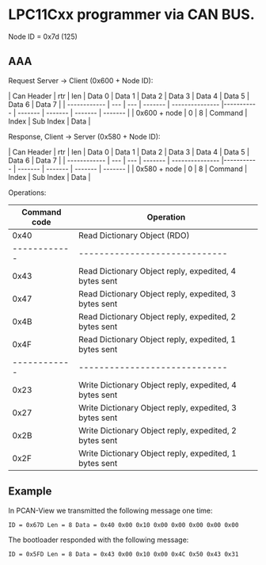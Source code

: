 # LPC11Cxx programmer via CAN BUS.

Node ID = 0x7d (125)

## AAA

Request Server -> Client  (0x600 + Node ID):

| Can Header   | rtr | len | Data 0  | Data 1 | Data 2 | Data 3     | Data 4  | Data 5  | Data 6  | Data 7  |
| ------------ | --- | --- | ------- | --------------- |----------- | ------- | ------- | ------- | ------- |
| 0x600 + node | 0   | 8   | Command | Index           | Sub Index  | Data                                  |

Response, Client -> Server (0x580 + Node ID):

| Can Header   | rtr | len | Data 0  | Data 1 | Data 2 | Data 3     | Data 4  | Data 5  | Data 6  | Data 7  |
| ------------ | --- | --- | ------- | --------------- |----------- | ------- | ------- | ------- | ------- |
| 0x580 + node | 0   | 8   | Command | Index           | Sub Index  | Data                                  |

Operations:

| Command code | Operation                     |
| ------------ | ----------------------------- |
| 0x40         | Read Dictionary Object (RDO)  |
| ------------ | ----------------------------- |
| 0x43         | Read Dictionary Object reply, expedited, 4 bytes sent |
| 0x47         | Read Dictionary Object reply, expedited, 3 bytes sent |
| 0x4B         | Read Dictionary Object reply, expedited, 2 bytes sent |
| 0x4F         | Read Dictionary Object reply, expedited, 1 bytes sent |
| ------------ | ----------------------------- |
| 0x23         | Write Dictionary Object reply, expedited, 4 bytes sent |
| 0x27         | Write Dictionary Object reply, expedited, 3 bytes sent |
| 0x2B         | Write Dictionary Object reply, expedited, 2 bytes sent |
| 0x2F         | Write Dictionary Object reply, expedited, 1 bytes sent |

## Example 

In PCAN-View we transmitted the following message one time:

```
ID = 0x67D Len = 8 Data = 0x40 0x00 0x10 0x00 0x00 0x00 0x00 0x00
```

The bootloader responded with the following message:

```
ID = 0x5FD Len = 8 Data = 0x43 0x00 0x10 0x00 0x4C 0x50 0x43 0x31
```
